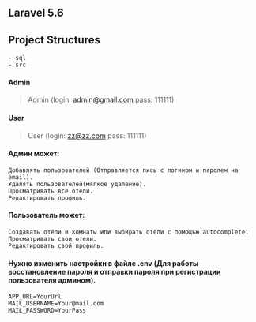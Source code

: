 ## Laravel 5.6
## Project Structures
    - sql
    - src  
#### Admin
> Admin (login: admin@gmail.com  pass: 111111)
#### User
> User  (login: zz@zz.com  pass: 111111)
#### Админ может:
	Добавлять пользователей (Отправляется пись с логином и паролем на email).
	Удалять пользователей(мягкое удаление).
	Просматривать все отели.
	Редактировать профиль.
#### Пользователь может:
	Создавать отели и комнаты или выбирать отели с помощью autocomplete.
	Просматривать свои отели.
	Редактировать свой профиль.
#### Нужно изменить настройки в файле .env (Для работы восстановление пароля и отправки пароля при регистрации пользователя админом).
	APP_URL=YourUrl
	MAIL_USERNAME=Your@mail.com
	MAIL_PASSWORD=YourPass

	
              
